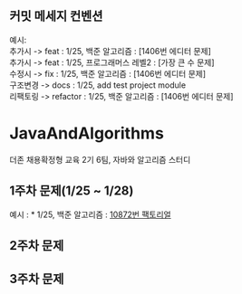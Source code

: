 ## 커밋 메세지 컨벤션  ##
예시:</br> 
추가시 -> feat : 1/25, 백준 알고리즘 : [1406번 에디터 문제] </br>
추가시 -> feat : 1/25, 프로그래머스 레벨2 : [가장 큰 수 문제] </br>
수정시 -> fix : 1/25, 백준 알고리즘 : [1406번 에디터 문제] </br>
구조변경 -> docs : 1/25, add test project module  </br>
리팩토링 -> refactor : 1/25, 백준 알고리즘 : [1406번 에디터 문제] </br>

# JavaAndAlgorithms
더존 채용확정형 교육 2기 6팀, 자바와 알고리즘 스터디 </br>

## 1주차 문제(1/25 ~ 1/28)
예시 : * 1/25, 백준 알고리즘  : [10872번 팩토리얼](https://www.acmicpc.net/problem/10872) </br>

## 2주차 문제 

## 3주차 문제
